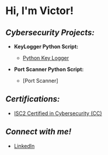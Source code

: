 **<h1>Hi, I'm Victor!</h1>**

***<h2>Cybersecurity Projects:</h2>***

- <b>KeyLogger Python Script:</b>
  - [Python Key Logger](https://github.com/victorF29/KeyLogger/tree/main)

- <b>Port Scanner Python Script:</b>
  - [Port Scanner]

***<h2>Certifications:</h2>***

- [ISC2 Certified in Cybersecurity (CC)](https://www.credly.com/badges/a32483c2-a286-4f88-8bf6-0cddf005d016/linked_in_profile)


***<h2>Connect with me!</h2>***

- [LinkedIn](https://www.linkedin.com/in/victor-flores-30a8b6279/)
